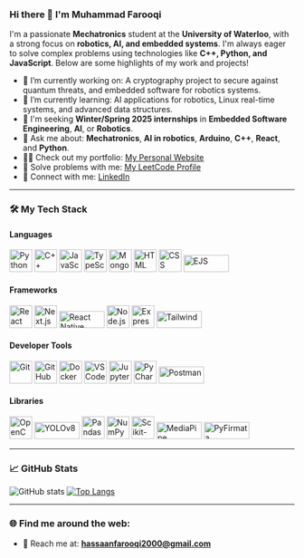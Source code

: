### Hi there 👋 I'm Muhammad Farooqi

I'm a passionate **Mechatronics** student at the **University of Waterloo**, with a strong focus on **robotics, AI, and embedded systems**. I'm always eager to solve complex problems using technologies like **C++, Python, and JavaScript**. Below are some highlights of my work and projects!

- 🔭 I’m currently working on: A cryptography project to secure against quantum threats, and embedded software for robotics systems.
- 🌱 I’m currently learning: AI applications for robotics, Linux real-time systems, and advanced data structures.
- 💼 I'm seeking **Winter/Spring 2025 internships** in **Embedded Software Engineering**, **AI**, or **Robotics**.
- 💬 Ask me about: **Mechatronics**, **AI in robotics**, **Arduino**, **C++**, **React**, and **Python**.
- 👨‍💻 Check out my portfolio: <a href="https://website-eight-pi-16.vercel.app/" target="_blank">My Personal Website</a>
- 🎯 Solve problems with me: <a href="https://leetcode.com/u/hassaanfarooqi2000/" target="_blank">My LeetCode Profile</a>
- 🔗 Connect with me: <a href="https://www.linkedin.com/in/muhfarooqi" target="_blank">LinkedIn</a>

---

### 🛠️ My Tech Stack

#### **Languages**
<p align="left">
  <img src="https://cdn.jsdelivr.net/gh/devicons/devicon/icons/python/python-original.svg" alt="Python" width="40" height="40"/>
  <img src="https://cdn.jsdelivr.net/gh/devicons/devicon/icons/cplusplus/cplusplus-original.svg" alt="C++" width="40" height="40"/>
  <img src="https://cdn.jsdelivr.net/gh/devicons/devicon/icons/javascript/javascript-original.svg" alt="JavaScript" width="40" height="40"/>
  <img src="https://cdn.jsdelivr.net/gh/devicons/devicon/icons/typescript/typescript-original.svg" alt="TypeScript" width="40" height="40"/>
  <img src="https://cdn.jsdelivr.net/gh/devicons/devicon/icons/mongodb/mongodb-original.svg" alt="MongoDB" width="40" height="40"/>
  <img src="https://cdn.jsdelivr.net/gh/devicons/devicon/icons/html5/html5-original.svg" alt="HTML" width="40" height="40"/>
  <img src="https://cdn.jsdelivr.net/gh/devicons/devicon/icons/css3/css3-original.svg" alt="CSS" width="40" height="40"/>
  <img src="https://img.shields.io/badge/EJS-8DB600?style=for-the-badge&logo=ejs&logoColor=white" alt="EJS" width="80" height="30"/>
</p>

#### **Frameworks**
<p align="left">
  <img src="https://cdn.jsdelivr.net/gh/devicons/devicon/icons/react/react-original.svg" alt="React" width="40" height="40"/>
  <img src="https://cdn.jsdelivr.net/gh/devicons/devicon/icons/nextjs/nextjs-original.svg" alt="Next.js" width="40" height="40"/>
  <img src="https://img.shields.io/badge/ReactNative-20232A?style=for-the-badge&logo=react&logoColor=61DAFB" alt="React Native" width="80" height="30"/>
  <img src="https://cdn.jsdelivr.net/gh/devicons/devicon/icons/nodejs/nodejs-original.svg" alt="Node.js" width="40" height="40"/>
  <img src="https://cdn.jsdelivr.net/gh/devicons/devicon/icons/express/express-original.svg" alt="Express.js" width="40" height="40"/>
  <img src="https://img.shields.io/badge/TailwindCSS-38B2AC?style=for-the-badge&logo=tailwind-css&logoColor=white" alt="Tailwind" width="80" height="30"/>
</p>

#### **Developer Tools**
<p align="left">
  <img src="https://cdn.jsdelivr.net/gh/devicons/devicon/icons/git/git-original.svg" alt="Git" width="40" height="40"/>
  <img src="https://cdn.jsdelivr.net/gh/devicons/devicon/icons/github/github-original.svg" alt="GitHub" width="40" height="40"/>
  <img src="https://cdn.jsdelivr.net/gh/devicons/devicon/icons/docker/docker-original.svg" alt="Docker" width="40" height="40"/>
  <img src="https://cdn.jsdelivr.net/gh/devicons/devicon/icons/visualstudio/visualstudio-plain.svg" alt="VS Code" width="40" height="40"/>
  <img src="https://cdn.jsdelivr.net/gh/devicons/devicon/icons/jupyter/jupyter-original.svg" alt="Jupyter Notebook" width="40" height="40"/>
  <img src="https://cdn.jsdelivr.net/gh/devicons/devicon/icons/pycharm/pycharm-original.svg" alt="PyCharm" width="40" height="40"/>
  <img src="https://img.shields.io/badge/Postman-FF6C37?style=for-the-badge&logo=postman&logoColor=white" alt="Postman" width="80" height="30"/>
</p>

#### **Libraries**
<p align="left">
  <img src="https://cdn.jsdelivr.net/gh/devicons/devicon/icons/opencv/opencv-original.svg" alt="OpenCV" width="40" height="40"/>
  <img src="https://img.shields.io/badge/YOLOv8-4CAF50?style=for-the-badge&logo=yolo&logoColor=white" alt="YOLOv8" width="80" height="30"/>
  <img src="https://cdn.jsdelivr.net/gh/devicons/devicon/icons/pandas/pandas-original.svg" alt="Pandas" width="40" height="40"/>
  <img src="https://cdn.jsdelivr.net/gh/devicons/devicon/icons/numpy/numpy-original.svg" alt="NumPy" width="40" height="40"/>
<img src="https://upload.wikimedia.org/wikipedia/commons/0/05/Scikit_learn_logo_small.svg" alt="Scikit-learn" width="40" height="40"/>
  <img src="https://img.shields.io/badge/MediaPipe-00897B?style=for-the-badge&logo=mediapipe&logoColor=white" alt="MediaPipe" width="80" height="30"/>
  <img src="https://img.shields.io/badge/PyFirmata-336699?style=for-the-badge&logo=python&logoColor=white" alt="PyFirmata" width="80" height="30"/>
</p>

---

### 📈 GitHub Stats
![GitHub stats](https://github-readme-stats.vercel.app/api?username=hassaan141&show_icons=true&theme=dark&cache_seconds=1800)
[![Top Langs](https://github-readme-stats.vercel.app/api/top-langs/?username=hassaan141&layout=compact&theme=dark&cache_seconds=1800)](https://github.com/anuraghazra/github-readme-stats)

---

### 🌐 Find me around the web:
- 📧 Reach me at: **hassaanfarooqi2000@gmail.com**
